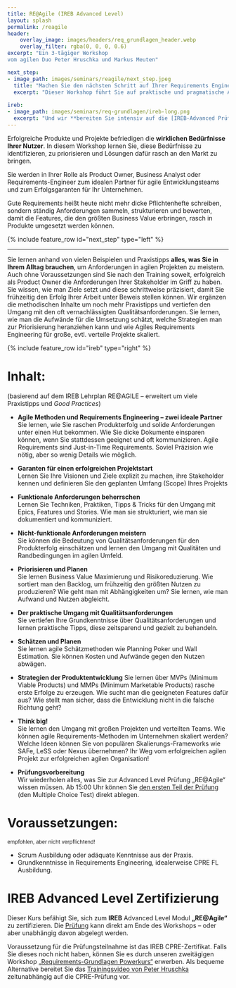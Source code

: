 ```yaml
---
title: RE@Agile (IREB Advanced Level)
layout: splash
permalink: /reagile
header:
    overlay_image: images/headers/req_grundlagen_header.webp
    overlay_filter: rgba(0, 0, 0, 0.6)
excerpt: "Ein 3-tägiger Workshop
vom agilen Duo Peter Hruschka und Markus Meuten"

next_step:
- image_path: images/seminars/reagile/next_step.jpeg
  title: "Machen Sie den nächsten Schritt auf Ihrer Requirements Engineering Karierreleiter!"
  excerpt: "Dieser Workshop führt Sie auf praktische und pragmatische Art zum Advanced Level im Requirements Engineering. Werden Sie nach dem Multiple Choice Test zum *„RE@Agile Practioner“* oder durch eine zusätzliche Hausarbeit zum *„RE@Agile Specialist“*"
  
ireb:
- image_path: images/seminars/req-grundlagen/ireb-long.png
  excerpt: "Und wir **bereiten Sie intensiv auf die [IREB-Advanced Prüfung](/ireb-zertifizierungen) vor**."
---
```


<div class="splash_text" markdown="1"> 

Erfolgreiche Produkte und Projekte befriedigen die **wirklichen Bedürfnisse Ihrer Nutzer**. In diesem Workshop lernen Sie, diese Bedürfnisse zu identifizieren, zu priorisieren und Lösungen dafür rasch an den Markt zu bringen.

Sie werden in Ihrer Rolle als Product Owner, Business Analyst oder Requirements-Engineer zum idealen Partner für agile Entwicklungsteams und zum Erfolgsgaranten für Ihr Unternehmen.

Gute Requirements heißt heute nicht mehr dicke Pflichtenhefte schreiben, sondern ständig Anforderungen sammeln, strukturieren und bewerten, damit die Features, die den größten Business Value erbringen, rasch in Produkte umgesetzt werden können.

<div class="grey_box">

{% include feature_row id="next_step" type="left" %}

</div>

<hr class="blue-sep">

Sie lernen anhand von vielen Beispielen und Praxistipps **alles, was Sie in Ihrem Alltag brauchen**, um Anforderungen 
in agilen Projekten zu meistern. Auch ohne Voraussetzungen sind Sie nach den Training soweit, 
erfolgreich als Product Owner die Anforderungen Ihrer Stakeholder im Griff zu haben. Sie wissen, 
wie man Ziele setzt und diese schrittweise präzisiert, damit Sie frühzeitig den Erfolg Ihrer Arbeit unter Beweis 
stellen können. Wir ergänzen die methodischen Inhalte um noch mehr Praxistipps und vertiefen den Umgang mit den oft 
vernachlässigten Qualitätsanforderungen. Sie lernen, wie man die Aufwände für die Umsetzung schätzt, 
welche Strategien man zur Priorisierung heranziehen kann und wie Agiles Requirements Engineering für große, 
evtl. verteile Projekte skaliert.

<div class="light_grey_box">

{% include feature_row id="ireb" type="right" %}
</div>

# Inhalt:

(basierend auf dem IREB Lehrplan RE@AGILE – erweitert um viele Praxistipps und *Good Practices*)

* **Agile Methoden und Requirements Engineering – zwei ideale Partner**  
  Sie lernen, wie Sie raschen Produkterfolg und solide Anforderungen unter einen Hut bekommen. Wie Sie dicke Dokumente einsparen können, wenn Sie stattdessen geeignet und oft kommunizieren. Agile Requirements sind Just-in-Time Requirements. Soviel Präzision wie nötig, aber so wenig Details wie möglich.

* **Garanten für einen erfolgreichen Projektstart**  
  Lernen Sie Ihre Visionen und Ziele explizit zu machen, ihre Stakeholder kennen und definieren Sie den geplanten Umfang (Scope) Ihres Projekts

* **Funktionale Anforderungen beherrschen**  
  Lernen Sie Techniken, Praktiken, Tipps & Tricks für den Umgang mit Epics, Features und Stories. Wie man sie strukturiert, wie man sie dokumentiert und kommuniziert.

* **Nicht-funktionale Anforderungen meistern**  
  Sie können die Bedeutung von Qualitätsanforderungen für den Produkterfolg einschätzen und lernen den Umgang mit Qualitäten und Randbedingungen im agilen Umfeld.

* **Priorisieren und Planen**  
  Sie lernen Business Value Maximierung und Risikoreduzierung. Wie sortiert man den Backlog, um frühzeitig den größten Nutzen zu produzieren? Wie geht man mit Abhängigkeiten um? Sie lernen, wie man Aufwand und Nutzen abgleicht.

* **Der praktische Umgang mit Qualitätsanforderungen**  
  Sie vertiefen Ihre Grundkenntnisse über Qualitätsanforderungen und lernen praktische Tipps, diese zeitsparend und gezielt zu behandeln.

* **Schätzen und Planen**  
  Sie lernen agile Schätzmethoden wie Planning Poker und Wall Estimation. Sie können Kosten und Aufwände gegen den Nutzen abwägen.

* **Strategien der Produktentwicklung**
  Sie lernen über MVPs (Minimum Viable Products) und MMPs (Minimum Marketable Products) rasche erste Erfolge zu erzeugen. Wie sucht man die geeigneten Features dafür aus? Wie stellt man sicher, dass die Entwicklung nicht in die falsche Richtung geht?

* **Think big!**  
  Sie lernen den Umgang mit großen Projekten und verteilten Teams. Wie können agile Requirements-Methoden im Unternehmen skaliert werden? Welche Ideen können Sie von populären Skalierungs-Frameworks wie SAFe, LeSS oder Nexus übernehmen? Ihr Weg vom erfolgreichen agilen Projekt zur erfolgreichen agilen Organisation!

* **Prüfungsvorbereitung**  
  Wir wiederholen alles, was Sie zur Advanced Level Prüfung „RE@Agile“ wissen müssen. Ab 15:00 Uhr können Sie [den ersten Teil der Prüfung](/ireb-zertifizierungen) (den Multiple Choice Test) direkt ablegen.

# Voraussetzungen:
<small> empfohlen, aber nicht verpflichtend! </small>

* Scrum Ausbildung oder adäquate Kenntnisse aus der Praxis.
* Grundkenntnisse in Requirements Engineering, idealerweise CPRE FL Ausbildung.

# IREB Advanced Level Zertifizierung

Dieser Kurs befähigt Sie, sich zum **IREB** Advanced Level Modul **„RE@Agile“** zu zertifizieren. Die [Prüfung](/ireb-zertifizierungen)
kann direkt am Ende des Workshops – oder aber unabhängig davon abgelegt werden.

Voraussetzung für die Prüfungsteilnahme ist das IREB CPRE-Zertifikat. 
Falls Sie dieses noch nicht haben, können Sie es durch unseren zweitägigen Workshop 
[„Requirements-Grundlagen Powerkurs“](/requirements-grundlagen) erwerben. 
Als bequeme Alternative bereitet Sie das [Trainingsvideo von Peter Hruschka](https://www.aschauerit.at/re35-videotraining-ba-re-nach-ireb/)
zeitunabhängig auf die CPRE-Prüfung vor.

</div>